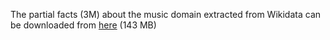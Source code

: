 The partial facts (3M) about the music domain extracted from Wikidata can be downloaded from [here](https://liveunibo.sharepoint.com/:u:/s/polifonia/EXEWou_BuT1Pv3zEmi649m8BXAKsJPdXTJr17dOy4dnK5w?e=gWupvi) (143 MB)
